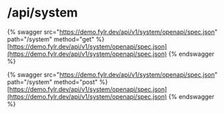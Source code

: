 # /api/system

{% swagger src="https://demo.fylr.dev/api/v1/system/openapi/spec.json" path="/system" method="get" %}
[https://demo.fylr.dev/api/v1/system/openapi/spec.json](https://demo.fylr.dev/api/v1/system/openapi/spec.json)
{% endswagger %}

{% swagger src="https://demo.fylr.dev/api/v1/system/openapi/spec.json" path="/system" method="post" %}
[https://demo.fylr.dev/api/v1/system/openapi/spec.json](https://demo.fylr.dev/api/v1/system/openapi/spec.json)
{% endswagger %}
